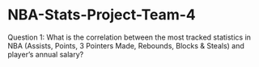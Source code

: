 # NBA-Stats-Project-Team-4

Question 1: What is the correlation between the most tracked statistics in NBA (Assists, Points, 3 Pointers Made, Rebounds, Blocks & Steals) and player’s annual salary?  


